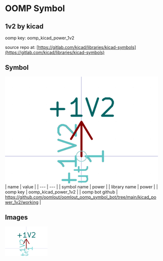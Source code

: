 # OOMP Symbol  
## 1v2  by kicad  
  
oomp key: oomp_kicad_power_1v2  
  
source repo at: [https://gitlab.com/kicad/libraries/kicad-symbols](https://gitlab.com/kicad/libraries/kicad-symbols)  
## Symbol  
  
[![working.png](working_600.png)](working.png)  
| name | value | 
| --- | --- | 
| symbol name | power | 
| library name | power | 
| oomp key | oomp_kicad_power_1v2 | 
| oomp bot github | https://github.com/oomlout/oomlout_oomp_symbol_bot/tree/main/kicad_power_1v2/working | 
## Images  
  
[![working.png](working_140.png)](working.png)  

